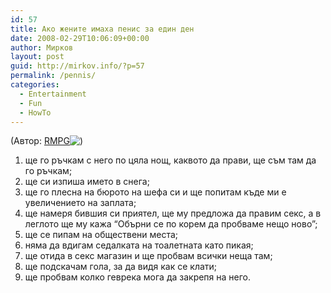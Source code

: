 ```yaml
---
id: 57
title: Ако жените имаха пенис за един ден
date: 2008-02-29T10:06:09+00:00
author: Мирков
layout: post
guid: http://mirkov.info/?p=57
permalink: /pennis/
categories:
  - Entertainment
  - Fun
  - HowTo
---
```

(Aвтор: [RMPG](http://smu4ka.com/user/RMPG/)<img src='http://mirkov.info/wp-includes/images/blank.gif' alt=')' class='wp-smiley smiley-2' />  
1. ще го ръчкам с него по цяла нощ, каквото да прави, ще съм там да го ръчкам;  
2. ще си изпиша името в снега;  
3. ще го плесна на бюрото на шефа си и ще попитам къде ми е увеличението на заплата;  
4. ще намеря бившия си приятел, ще му предложа да правим секс, а в леглото ще му кажа &#8220;Обърни се по корем да пробваме нещо ново&#8221;;  
5. ще се пипам на обществени места;  
6. няма да вдигам седалката на тоалетната като пикая;  
7. ще отида в секс магазин и ще пробвам всички неща там;  
8. ще подскачам гола, за да видя как се клати;  
9. ще пробвам колко геврека мога да закрепя на него.
